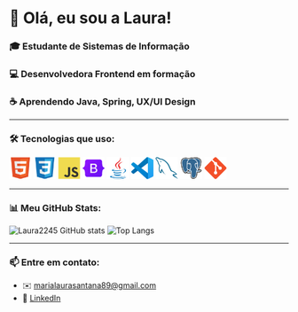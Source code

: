 # 👋 Olá, eu sou a Laura!
### 🎓 Estudante de Sistemas de Informação  
### 💻 Desenvolvedora Frontend em formação  
### ☕ Aprendendo Java, Spring, UX/UI Design

---

### 🛠️ Tecnologias que uso:
<p align="left">
  <img src="https://raw.githubusercontent.com/devicons/devicon/master/icons/html5/html5-original.svg" alt="html" width="40"/>
  <img src="https://raw.githubusercontent.com/devicons/devicon/master/icons/css3/css3-original.svg" alt="css" width="40"/>
  <img src="https://raw.githubusercontent.com/devicons/devicon/master/icons/javascript/javascript-original.svg" alt="javascript" width="40"/>
  <img src="https://raw.githubusercontent.com/devicons/devicon/master/icons/bootstrap/bootstrap-original.svg" alt="bootstrap" width="40"/>
  <img src="https://raw.githubusercontent.com/devicons/devicon/master/icons/java/java-original.svg" alt="java" width="40"/>
  <img src="https://raw.githubusercontent.com/devicons/devicon/master/icons/vscode/vscode-original.svg" alt="vscode" width="40"/>
  <img src="https://raw.githubusercontent.com/devicons/devicon/master/icons/mysql/mysql-original.svg" alt="mysql" width="40"/>
  <img src="https://raw.githubusercontent.com/devicons/devicon/master/icons/postgresql/postgresql-original.svg" alt="postgresql" width="40"/>
  <img src="https://raw.githubusercontent.com/devicons/devicon/master/icons/git/git-original.svg" alt="git" width="40"/>
</p>



---

### 📊 Meu GitHub Stats:
![Laura2245 GitHub stats](https://github-readme-stats.vercel.app/api?username=Laura2245&show_icons=true&theme=tokyonight)
![Top Langs](https://github-readme-stats.vercel.app/api/top-langs/?username=Laura2245&layout=compact&theme=tokyonight)

---

### 📫 Entre em contato:
- ✉️ marialaurasantana89@gmail.com 
- 💼 [LinkedIn](https://www.linkedin.com/in/maria-laura-73a990202?trk=contact-info)
